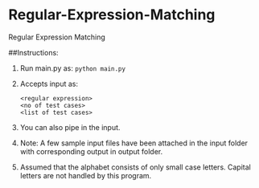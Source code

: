# Regular-Expression-Matching
Regular Expression Matching

##Instructions:

1. Run main.py as:
	`python main.py`

2. Accepts input as:
	```
	<regular expression>
	<no of test cases>	
	<list of test cases>
	```

3. You can also pipe in the input. 
   
4. Note: A few sample input files have been attached in the input folder with corresponding output in output folder.

5. Assumed that the alphabet consists of only small case letters. Capital letters are not handled by this program.
